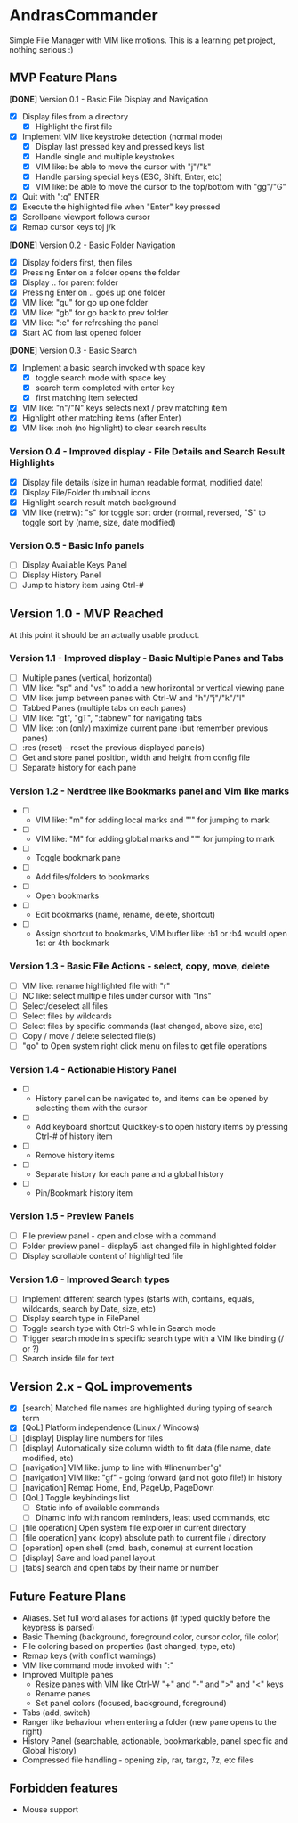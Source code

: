 # AndrasCommander

Simple File Manager with VIM like motions.  This is a learning pet project, nothing serious :)

## MVP Feature Plans

[**DONE**] Version 0.1 - Basic File Display and Navigation
- [x] Display files from a directory 
    - [x] Highlight the first file
- [x] Implement VIM like keystroke detection (normal mode)
    - [x] Display last pressed key and pressed keys list
    - [x] Handle single and multiple keystrokes
    - [x] VIM like: be able to move the cursor with "j"/"k" 
    - [x] Handle parsing special keys (ESC, Shift, Enter, etc)
    - [x] VIM like: be able to move the cursor to the top/bottom with "gg"/"G"
- [x] Quit with ":q" ENTER
- [x] Execute the highlighted file when "Enter" key pressed
- [x] Scrollpane viewport follows cursor
- [x] Remap cursor keys toj j/k

[**DONE**] Version 0.2 - Basic Folder Navigation
- [x] Display folders first, then files
- [x] Pressing Enter on a folder opens the folder
- [x] Display .. for parent folder
- [x] Pressing Enter on .. goes up one folder
- [x] VIM like: "gu" for go up one folder 
- [x] VIM like: "gb" for go back to prev folder
- [x] VIM like: ":e" for refreshing the panel
- [x] Start AC from last opened folder

[**DONE**] Version 0.3 - Basic Search
- [x] Implement a basic search invoked with space key
    - [x] toggle search mode with space key
    - [x] search term completed with enter key 
    - [x] first matching item selected
- [x] VIM like: "n"/"N" keys selects next / prev matching item
- [x] Highlight other matching items (after Enter)
- [x] VIM like: :noh (no highlight) to clear search results

### Version 0.4 - Improved display - File Details and Search Result Highlights
- [x] Display file details (size in human readable format, modified date)
- [x] Display File/Folder thumbnail icons
- [x] Highlight search result match background
- [x] VIM like (netrw): "s" for toggle sort order (normal, reversed, "S" to toggle sort by (name, size, date modified)

### Version 0.5 - Basic Info panels
- [ ] Display Available Keys Panel
- [ ] Display History Panel
- [ ] Jump to history item using Ctrl-# 

## Version 1.0 - MVP Reached
At this point it should be an actually usable product.

### Version 1.1 - Improved display - Basic Multiple Panes and Tabs
- [ ] Multiple panes (vertical, horizontal)
- [ ] VIM like: "sp" and "vs" to add a new horizontal or vertical viewing pane
- [ ] VIM like: jump between panes with Ctrl-W and "h"/"j"/"k"/"l"
- [ ] Tabbed Panes (multiple tabs on each panes)
- [ ] VIM like: "gt", "gT", ":tabnew" for navigating tabs
- [ ] VIM like: :on (only) maximize current pane (but remember previous panes)
- [ ] :res (reset) - reset the previous displayed pane(s)
- [ ] Get and store panel position, width and height from config file
- [ ] Separate history for each pane

### Version 1.2 - Nerdtree like Bookmarks panel and Vim like marks
- [ ] - VIM like: "m" for adding local marks and "'"<char> for jumping to mark
- [ ] - VIM like: "M" for adding global marks and "'"<char> for jumping to mark
- [ ] - Toggle bookmark pane
- [ ] - Add files/folders to bookmarks
- [ ] - Open bookmarks
- [ ] - Edit bookmarks (name, rename, delete, shortcut)
- [ ] - Assign shortcut to bookmarks, VIM buffer like: :b1 or :b4 would open 1st or 4th bookmark

### Version 1.3 - Basic File Actions - select, copy, move, delete
- [ ] VIM like: rename highlighted file with "r"
- [ ] NC like: select multiple files under cursor with "Ins"
- [ ] Select/deselect all files
- [ ] Select files by wildcards
- [ ] Select files by specific commands (last changed, above size, etc)
- [ ] Copy / move / delete selected file(s)
- [ ] "go" to Open system right click menu on files to get file operations

### Version 1.4 - Actionable History Panel
- [ ] - History panel can be navigated to, and items can be opened by selecting them with the cursor
- [ ] - Add keyboard shortcut Quickkey-s to open history items by pressing Ctrl-# of history item 
- [ ] - Remove history items
- [ ] - Separate history for each pane and a global history
- [ ] - Pin/Bookmark history item

### Version 1.5 - Preview Panels
- [ ] File preview panel - open and close with a command
- [ ] Folder preview panel - display5 last changed file in highlighted folder
- [ ] Display scrollable content of highlighted file

### Version 1.6 - Improved Search types
- [ ] Implement different search types  (starts with, contains, equals, wildcards, search by Date, size, etc)
- [ ] Display search type in FilePanel 
- [ ] Toggle search type with Ctrl-S while in Search mode
- [ ] Trigger search mode in s specific search type with a VIM like binding (/ or ?)
- [ ] Search inside file for text
 
## Version 2.x - QoL improvements
- [x] [search] Matched file names are highlighted during typing of search term
- [x] [QoL] Platform independence (Linux / Windows)
- [ ] [display] Display line numbers for files
- [ ] [display] Automatically size column width to fit data (file name, date modified, etc)
- [ ] [navigation] VIM like: jump to line with #linenumber"g"
- [ ] [navigation] VIM like: "gf" - going forward (and not goto file!) in history
- [ ] [navigation] Remap Home, End, PageUp, PageDown
- [ ] [QoL] Toggle keybindings list
    - [ ] Static info of available commands
    - [ ] Dinamic info with random reminders, least used commands, etc
- [ ] [file operation] Open system file explorer in current directory
- [ ] [file operation] yank (copy) absolute path to current file / directory
- [ ] [operation] open shell (cmd, bash, conemu) at current location
- [ ] [display] Save and load panel layout
- [ ] [tabs] search and open tabs by their name or number 

## Future Feature Plans
- Aliases. Set full word aliases for actions (if typed quickly before the keypress is parsed)
- Basic Theming (background, foreground color, cursor color, file color)
- File coloring based on properties (last changed, type, etc)
- Remap keys (with conflict warnings)
- VIM like command mode invoked with ":" 
- Improved Multiple panes
    - Resize panes with VIM like Ctrl-W "+" and "-" and ">" and "<" keys
    - Rename panes 
    - Set panel colors (focused, background, foreground)
- Tabs (add, switch)
- Ranger like behaviour when entering a folder (new pane opens to the right)
- History Panel (searchable, actionable, bookmarkable, panel specific and Global history)
- Compressed file handling - opening zip, rar, tar.gz, 7z, etc files

## Forbidden features
- Mouse support
